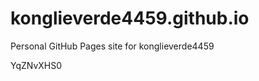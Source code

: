# konglieverde4459.github.io
Personal GitHub Pages site for konglieverde4459





























































YqZNvXHS0
